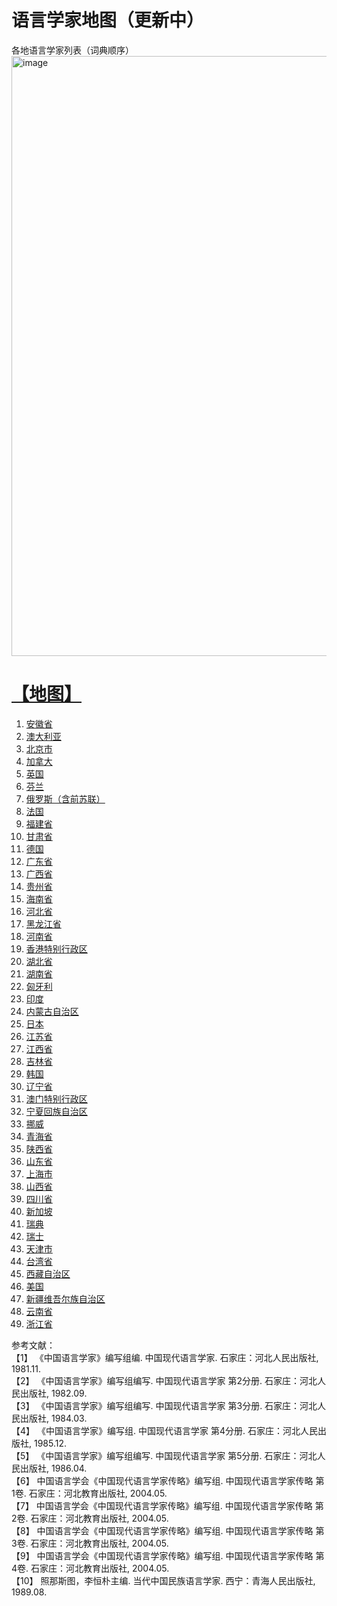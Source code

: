 # 语言学家地图（更新中）
各地语言学家列表（词典顺序）
<img width="960" alt="image" src="https://github.com/hangang96/hangang96.github.io-graphs/assets/77401162/8f12062f-6646-427a-a5c5-96d581ad2b18">
#   [【地图】](https://hangang96.github.io/hangang96.github.io-graphs/world_map_with_subgraphs.html)
1.  [安徽省](https://hangang96.github.io/hangang96.github.io-graphs/Anhui_subgraph.html)
2.  [澳大利亚](https://hangang96.github.io/hangang96.github.io-graphs/Austrilia_subgraph.html)
3.  [北京市](https://hangang96.github.io/hangang96.github.io-graphs/Beijing_subgraph.html)
4.  [加拿大](https://hangang96.github.io/hangang96.github.io-graphs/Canada_subgraph.html)
5.  [英国](https://hangang96.github.io/hangang96.github.io-graphs/England_subgraph.html)
6.  [芬兰](https://hangang96.github.io/hangang96.github.io-graphs/Finland_subgraph.html)
7.  [俄罗斯（含前苏联）](https://hangang96.github.io/hangang96.github.io-graphs/Former_Soviet_Union_subgraph.html)
8.  [法国](https://hangang96.github.io/hangang96.github.io-graphs/French_subgraph.html)
9.  [福建省](https://hangang96.github.io/hangang96.github.io-graphs/Fujian_subgraph.html)
10. [甘肃省](https://hangang96.github.io/hangang96.github.io-graphs/Gansu_subgraph.html)
11. [德国](https://hangang96.github.io/hangang96.github.io-graphs/German_subgraph.html)
12. [广东省](https://hangang96.github.io/hangang96.github.io-graphs/Guangdong_subgraph.html)
13. [广西省](https://hangang96.github.io/hangang96.github.io-graphs/Guangxi_subgraph.html)
14. [贵州省](https://hangang96.github.io/hangang96.github.io-graphs/Guizhou_subgraph.html)
15. [海南省](https://hangang96.github.io/hangang96.github.io-graphs/Hainan_subgraph.html)
16. [河北省](https://hangang96.github.io/hangang96.github.io-graphs/Hebei_subgraph.html)
17. [黑龙江省](https://hangang96.github.io/hangang96.github.io-graphs/Heilongjiang_subgraph.html)
18. [河南省](https://hangang96.github.io/hangang96.github.io-graphs/Henan_subgraph.html)
19. [香港特别行政区](https://hangang96.github.io/hangang96.github.io-graphs/Hongkong_subgraph.html)
20. [湖北省](https://hangang96.github.io/hangang96.github.io-graphs/Hubei_subgraph.html)
21. [湖南省](https://hangang96.github.io/hangang96.github.io-graphs/Hunan_subgraph.html)
22. [匈牙利](https://hangang96.github.io/hangang96.github.io-graphs/Hungary_subgraph.html)
23. [印度](https://hangang96.github.io/hangang96.github.io-graphs/India_subgraph.html)
24. [内蒙古自治区](https://hangang96.github.io/hangang96.github.io-graphs/Inner_Mongolia_subgraph.html)
25. [日本](https://hangang96.github.io/hangang96.github.io-graphs/Japan_subgraph.html)
26. [江苏省](https://hangang96.github.io/hangang96.github.io-graphs/Jiangsu_subgraph.html)
27. [江西省](https://hangang96.github.io/hangang96.github.io-graphs/Jiangxi_subgraph.html)
28. [吉林省](https://hangang96.github.io/hangang96.github.io-graphs/Jilin_subgraph.html)
29. [韩国](https://hangang96.github.io/hangang96.github.io-graphs/Korea_subgraph.html)
30. [辽宁省](https://hangang96.github.io/hangang96.github.io-graphs/Liaoning_subgraph.html)
31. [澳门特别行政区](https://hangang96.github.io/hangang96.github.io-graphs/Macao_subgraph.html)
32. [宁夏回族自治区](https://hangang96.github.io/hangang96.github.io-graphs/Ningxia_subgraph.html)
33. [挪威](https://hangang96.github.io/hangang96.github.io-graphs/Norway_subgraph.html)
34. [青海省](https://hangang96.github.io/hangang96.github.io-graphs/Qinghai_subgraph.html)
35. [陕西省](https://hangang96.github.io/hangang96.github.io-graphs/Shaanxi_subgraph.html)
36. [山东省](https://hangang96.github.io/hangang96.github.io-graphs/Shandong_subgraph.html)
37. [上海市](https://hangang96.github.io/hangang96.github.io-graphs/Shanghai_subgraph.html)
38. [山西省](https://hangang96.github.io/hangang96.github.io-graphs/Shanxi_subgraph.html)
39. [四川省](https://hangang96.github.io/hangang96.github.io-graphs/Sichuan_subgraph.html)
40. [新加坡](https://hangang96.github.io/hangang96.github.io-graphs/Singapore_subgraph.html)
41. [瑞典](https://hangang96.github.io/hangang96.github.io-graphs/Sweden_subgraph.html)
42. [瑞士](https://hangang96.github.io/hangang96.github.io-graphs/Swiss_subgraph.html)
43. [天津市](https://hangang96.github.io/hangang96.github.io-graphs/Tianjin_subgraph.html)
44. [台湾省](https://hangang96.github.io/hangang96.github.io-graphs/Taiwan_subgraph.html)
45. [西藏自治区](https://hangang96.github.io/hangang96.github.io-graphs/Tibet_subgraph.html)
46. [美国](https://hangang96.github.io/hangang96.github.io-graphs/USA_subgraph.html)
47. [新疆维吾尔族自治区](https://hangang96.github.io/hangang96.github.io-graphs/Xinjiang_subgraph.html)
48. [云南省](https://hangang96.github.io/hangang96.github.io-graphs/Yunnan_subgraph.html)
49. [浙江省](https://hangang96.github.io/hangang96.github.io-graphs/Zhejiang_subgraph.html)

参考文献：<br>
         【1】 《中国语言学家》编写组编. 中国现代语言学家. 石家庄：河北人民出版社, 1981.11. <br>
         【2】 《中国语言学家》编写组编写. 中国现代语言学家 第2分册. 石家庄：河北人民出版社, 1982.09. <br>
         【3】 《中国语言学家》编写组编写. 中国现代语言学家 第3分册. 石家庄：河北人民出版社, 1984.03. <br>
         【4】 《中国语言学家》编写组. 中国现代语言学家 第4分册. 石家庄：河北人民出版社, 1985.12. <br>
         【5】 《中国语言学家》编写组编写. 中国现代语言学家 第5分册. 石家庄：河北人民出版社, 1986.04.<br>
         【6】   中国语言学会《中国现代语言学家传略》编写组. 中国现代语言学家传略 第1卷. 石家庄：河北教育出版社, 2004.05. <br>
         【7】   中国语言学会《中国现代语言学家传略》编写组. 中国现代语言学家传略 第2卷. 石家庄：河北教育出版社, 2004.05. <br>
         【8】   中国语言学会《中国现代语言学家传略》编写组. 中国现代语言学家传略 第3卷. 石家庄：河北教育出版社, 2004.05. <br>
         【9】   中国语言学会《中国现代语言学家传略》编写组. 中国现代语言学家传略 第4卷. 石家庄：河北教育出版社, 2004.05. <br>
         【10】  照那斯图，李恒朴主编. 当代中国民族语言学家. 西宁：青海人民出版社, 1989.08. <br>
